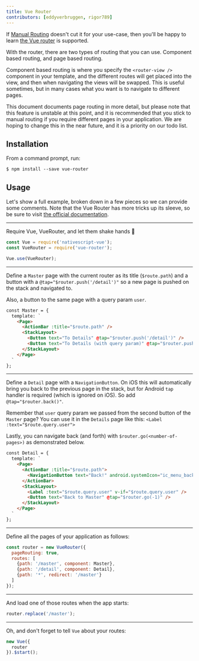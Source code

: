 ```yaml
---
title: Vue Router
contributors: [eddyverbruggen, rigor789]
---
```


If [Manual Routing](/en/docs/routing/manual-routing) doesn't cut it for your use-case,
then you'll be happy to learn [the Vue router](https://router.vuejs.org/en/) is supported.

With the router, there are two types of routing that you can use. Component based routing, and page based routing.

Component based routing is where you specify the `<router-view />` component in your template, and the different routes will get placed into the view, and then when navigating the views will be swapped. This is useful sometimes, but in many cases what you want is to navigate to different pages.

This document documents page routing in more detail, but please note that this feature is unstable at this point, and it is recommended that you stick to manual routing if you require different pages in your application. We are hoping to change this in the near future, and it is a priority on our todo list.

## Installation
From a command prompt, run:
```shell
$ npm install --save vue-router
```

## Usage
Let's show a full example, broken down in a few pieces so we can provide some comments.
Note that the Vue Router has more tricks up its sleeve, so be sure to visit
[the official documentation](https://router.vuejs.org/en/).

---
Require Vue, VueRouter, and let them shake hands 🤝
```js
const Vue = require('nativescript-vue');
const VueRouter = require('vue-router');

Vue.use(VueRouter);
```

---
Define a `Master` page with the current router as its title (`$route.path`)
and a button with a `@tap="$router.push('/detail')"` so a new page is pushed on the stack and navigated to.

Also, a button to the same page with a query param `user`.
```html
const Master = {
  template: `
    <Page>
      <ActionBar :title="$route.path" />
      <StackLayout>
        <Button text="To Details" @tap="$router.push('/detail')" />
        <Button text="To Details (with query param)" @tap="$router.push('/detail?user=John+Appleseed')"></Button>
      </StackLayout>
    </Page>
  `
};
```

---
Define a `Detail` page with a `NavigationButton`. On iOS this will automatically bring you back to the
previous page in the stack, but for Android `tap` handler is required (which is ignored on iOS).
So add `@tap="$router.back()"`.

Remember that `user` query param we passed from the second button of the `Master` page? You can use it in the `Details`
page like this: `<Label :text="$route.query.user">`

Lastly, you can navigate back (and forth) with `$router.go(<number-of-pages>)` as demonstrated below.

```html
const Detail = {
  template: `
    <Page>
      <ActionBar :title="$route.path">
        <NavigationButton text="Back!" android.systemIcon="ic_menu_back" @tap="$router.back()" />
      </ActionBar>
      <StackLayout>
        <Label :text="$route.query.user" v-if="$route.query.user" />
        <Button text="Back to Master" @tap="$router.go(-1)" />
      </StackLayout>
    </Page>
  `
};
```

---
Define all the pages of your application as follows:
```js
const router = new VueRouter({
  pageRouting: true,
  routes: [
    {path: '/master', component: Master},
    {path: '/detail', component: Detail},
    {path: '*', redirect: '/master'}
  ]
});
```

---
And load one of those routes when the app starts:
```js
router.replace('/master');
```

---
Oh, and don't forget to tell `Vue` about your routes:
```js
new Vue({
  router
}).$start();
```
